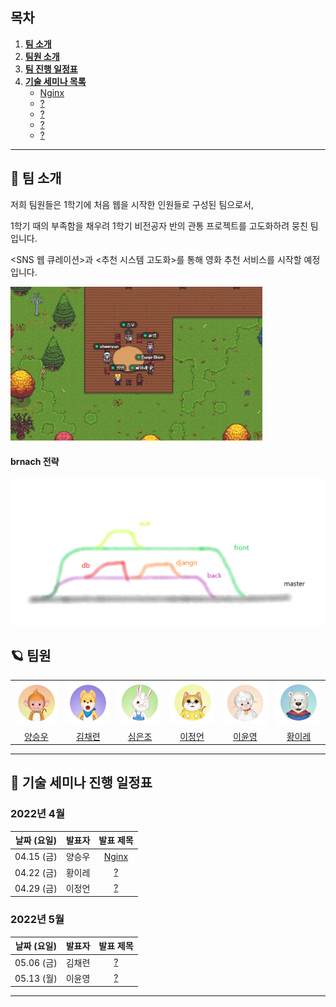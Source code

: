 ## 목차

1. [**팀 소개**](#1)
2. [**팀원 소개**](#2)
3. [**팀 진행 일정표**](#3)
1. [**기술 세미나 목록**](#4)
   - [Nginx](https://lab.ssafy.com/s06-final/S06P31C201/-/blob/master/TechReport/Seminar/Nginx.md)
   - [?]()
   - [?]()
   - [?]()
   - [?]()

---



<div id="1"></div>

## 🚀 팀 소개



저희 팀원들은 1학기에 처음 웹을 시작한 인원들로 구성된 팀으로서,  

1학기 때의 부족함을 채우려 1학기 비전공자 반의 관통 프로젝트를 고도화하려 뭉친 팀입니다.



<SNS 웹 큐레이션>과 <추천 시스템 고도화>를 통해 영화 추천 서비스를 시작할 예정입니다. 



<img style="max-height:50%; max-width:80%;" src="md-images/together.png">





#### brnach 전략

![branch](md-images/branch.png)





<div id="2"></div>

## 🪐 팀원

<table>
  <tr>
    <td align="center">
      <a href="">
        <img src="md-images/monkey.jpg" />
      </a>
    </td>
    <td align="center">
      <a href="">
        <img src="md-images/dog.jpg" />
      </a>
    </td>
    <td align="center">
      <a href="">
        <img src="md-images/rabbit.jpg" />
      </a>
    </td>
    <td align="center">
      <a href="">
        <img src="md-images/cat.jpg" />
      </a>
    </td>
    <td align="center">
      <a href="">
        <img src="md-images/sheep.jpg" />
      </a>
    </td>
    <td align="center">
      <a href="">
        <img src="md-images/bear.jpg" />
      </a>
    </td>
  </tr>
  <tr>
    <td align="center">
      <a href="">
        양승우
      </a>
    </td>
    <td align="center">
      <a href="">
        김채련
      </a>
    </td>
    <td align="center">
      <a href="">
        심은조
      </a>
    </td>
    <td align="center">
      <a href="">
        이정언
      </a>
    </td>
    <td align="center">
      <a href="">
        이윤영
      </a>
    </td>
    <td align="center">
      <a href="">
        황이레
      </a>
    </td>
  </tr>
</table>




---



<div id="3"></div>

## 📅 기술 세미나 진행 일정표



### 2022년 4월

| 날짜 (요일) | 발표자 |                          발표 제목                           |
| :---------: | :----: | :----------------------------------------------------------: |
| 04.15 (금)  | 양승우 | [Nginx](https://lab.ssafy.com/s06-final/S06P31C201/-/blob/master/TechReport/Seminar/Nginx.md) |
| 04.22 (금)  | 황이레 |                            [?]()                             |
| 04.29 (금)  | 이정언 |                            [?]()                             |



### 2022년 5월

| 날짜 (요일) | 발표자 | 발표 제목 |
| :---------: | :----: | :-------: |
| 05.06 (금)  | 김채련 |   [?]()   |
| 05.13 (월)  | 이윤영 |   [?]()   |



---